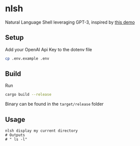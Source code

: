 # nlsh
Natural Language Shell leveraging GPT-3, inspired by [this demo](https://vimeo.com/427943407/98fe5258a7)

## Setup

Add your OpenAI Api Key to the dotenv file
```sh
cp .env.example .env
```


## Build
Run

```sh
cargo build --release
```
Binary can be found in the `target/release` folder

## Usage
```
nlsh display my current directory
# Outputs
# " ls -l"
```